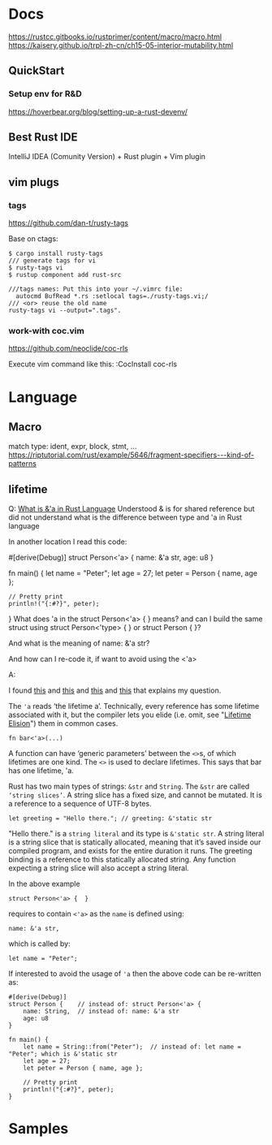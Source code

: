 # Docs

https://rustcc.gitbooks.io/rustprimer/content/macro/macro.html
https://kaisery.github.io/trpl-zh-cn/ch15-05-interior-mutability.html

## QuickStart

### Setup env for R&D

https://hoverbear.org/blog/setting-up-a-rust-devenv/

## Best Rust IDE

IntelliJ IDEA (Comunity Version) + Rust plugin + Vim plugin

## vim plugs

### tags
https://github.com/dan-t/rusty-tags

Base on ctags:

    $ cargo install rusty-tags
    /// generate tags for vi
    $ rusty-tags vi
    $ rustup component add rust-src

    ///tags names: Put this into your ~/.vimrc file:
      autocmd BufRead *.rs :setlocal tags=./rusty-tags.vi;/
    /// <or> reuse the old name
    rusty-tags vi --output=".tags".

### work-with coc.vim

https://github.com/neoclide/coc-rls

Execute vim command like this:
:CocInstall coc-rls

# Language

## Macro

match type: ident, expr, block, stmt, ...
https://riptutorial.com/rust/example/5646/fragment-specifiers---kind-of-patterns

## lifetime

Q: [What is &'a in Rust Language](https://stackoverflow.com/questions/47640550/what-is-a-in-rust-language)
Understood & is for shared reference but did not understand what is the difference between type and 'a in Rust language

In another location I read this code:

#[derive(Debug)]
struct Person<'a> {
    name: &'a str,
    age: u8
}

fn main() {
    let name = "Peter";
    let age = 27;
    let peter = Person { name, age };

    // Pretty print
    println!("{:#?}", peter);
}
What does 'a in the struct Person<'a> { } means? and can I build the same struct using struct Person<'type> { } or struct Person<T> { }?

And what is the meaning of name: &'a str?

And how can I re-code it, if want to avoid using the <'a>


A:

I found [this][1] and [this][2] and [this][3] and [this][4] that explains my question.

The `'a` reads ‘the lifetime a’. Technically, every reference has some lifetime associated with it, but the compiler lets you elide (i.e. omit, see "[Lifetime Elision][5]") them in common cases.

    fn bar<'a>(...)

A function can have ‘generic parameters’ between the `<>`s, of which lifetimes are one kind. The `<>` is used to declare lifetimes. This says that bar has one lifetime, 'a.

Rust has two main types of strings: `&str` and `String`. The `&str` are called `‘string slices’`. A string slice has a fixed size, and cannot be mutated. It is a reference to a sequence of UTF-8 bytes.

    let greeting = "Hello there."; // greeting: &'static str

"Hello there." is a `string literal` and its type is `&'static str`. A string literal is a string slice that is statically allocated, meaning that it’s saved inside our compiled program, and exists for the entire duration it runs. The greeting binding is a reference to this statically allocated string. Any function expecting a string slice will also accept a string literal.

In the above example

    struct Person<'a> {  }

requires to contain `<'a>` as the `name` is defined using:

    name: &'a str,

which is called by:

    let name = "Peter";

If interested to avoid the usage of `'a` then the above code can be re-written as:

    #[derive(Debug)]
    struct Person {    // instead of: struct Person<'a> {
        name: String,  // instead of: name: &'a str
        age: u8
    }

    fn main() {
        let name = String::from("Peter");  // instead of: let name = "Peter"; which is &'static str
        let age = 27;
        let peter = Person { name, age };

        // Pretty print
        println!("{:#?}", peter);
    }


  [1]: https://doc.rust-lang.org/book/second-edition/ch10-03-lifetime-syntax.html#lifetime-annotation-syntax
  [2]: https://doc.rust-lang.org/book/second-edition/ch19-02-advanced-lifetimes.html
  [3]: https://doc.rust-lang.org/1.6.0/book/lifetimes.html
  [4]: https://doc.rust-lang.org/1.6.0/book/strings.html
  [5]: https://doc.rust-lang.org/1.6.0/book/lifetimes.html#lifetime-elision

# Samples

